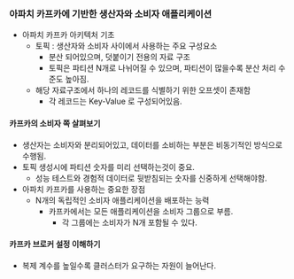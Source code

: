 ### 아파치 카프카에 기반한 생산자와 소비자 애플리케이션
* 아파치 카프카 아키텍처 기초
  * 토픽 : 생산자와 소비자 사이에서 사용하는 주요 구성요소
    * 분산 되어있으며, 덧붙이기 전용의 자료 구조
    * 토픽은 파티션 N개로 나뉘어질 수 있으며, 파티션이 많을수록 분산 처리 수준도 높아짐.
  * 해당 자료구조에서 하나의 레코드를 식별하기 위한 오프셋이 존재함
    * 각 레코드는 Key-Value 로 구성되어있음.
  
#### 카프카의 소비자 쪽 살펴보기
* 생산자는 소비자와 분리되어있고, 데이터를 소비하는 부분은 비동기적인 방식으로 수행됨.
* 토픽 생성시에 파티션 숫자를 미리 선택하는것이 중요.
  * 성능 테스트와 경험적 데이터로 뒷받침되는 숫자를 신중하게 선택해야함.
* 아파치 카프카를 사용하는 중요한 장점
  * N개의 독립적인 소비자 애플리케이션을 배포하는 능력
    * 카프카에서는 모든 애플리케이션을 소비자 그룹으로 부름.
      * 각 그룹에는 소비자가 N개 포함될 수 있다.
  
#### 카프카 브로커 설정 이해하기
* 복제 계수를 높일수록 클러스터가 요구하는 자원이 늘어난다.
